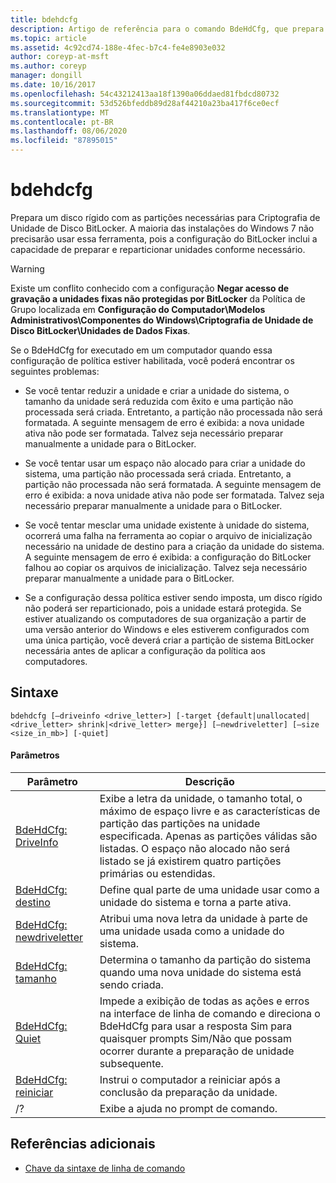 ```yaml
---
title: bdehdcfg
description: Artigo de referência para o comando BdeHdCfg, que prepara um disco rígido com as partições necessárias para Criptografia de Unidade de Disco BitLocker.
ms.topic: article
ms.assetid: 4c92cd74-188e-4fec-b7c4-fe4e8903e032
author: coreyp-at-msft
ms.author: coreyp
manager: dongill
ms.date: 10/16/2017
ms.openlocfilehash: 54c43212413aa18f1390a06ddaed81fbdcd80732
ms.sourcegitcommit: 53d526bfeddb89d28af44210a23ba417f6ce0ecf
ms.translationtype: MT
ms.contentlocale: pt-BR
ms.lasthandoff: 08/06/2020
ms.locfileid: "87895015"
---
```

# <a name="bdehdcfg"></a>bdehdcfg

Prepara um disco rígido com as partições necessárias para Criptografia de Unidade de Disco BitLocker. A maioria das instalações do Windows 7 não precisarão usar essa ferramenta, pois a configuração do BitLocker inclui a capacidade de preparar e reparticionar unidades conforme necessário.

> [!WARNING]
> Existe um conflito conhecido com a configuração **Negar acesso de gravação a unidades fixas não protegidas por BitLocker** da Política de Grupo localizada em **Configuração do Computador\Modelos Administrativos\Componentes do Windows\Criptografia de Unidade de Disco BitLocker\Unidades de Dados Fixas**.
>
>Se o BdeHdCfg for executado em um computador quando essa configuração de política estiver habilitada, você poderá encontrar os seguintes problemas:
>
>- Se você tentar reduzir a unidade e criar a unidade do sistema, o tamanho da unidade será reduzida com êxito e uma partição não processada será criada. Entretanto, a partição não processada não será formatada. A seguinte mensagem de erro é exibida: a nova unidade ativa não pode ser formatada. Talvez seja necessário preparar manualmente a unidade para o BitLocker.
>
>- Se você tentar usar um espaço não alocado para criar a unidade do sistema, uma partição não processada será criada. Entretanto, a partição não processada não será formatada. A seguinte mensagem de erro é exibida: a nova unidade ativa não pode ser formatada. Talvez seja necessário preparar manualmente a unidade para o BitLocker.
>
>- Se você tentar mesclar uma unidade existente à unidade do sistema, ocorrerá uma falha na ferramenta ao copiar o arquivo de inicialização necessário na unidade de destino para a criação da unidade do sistema. A seguinte mensagem de erro é exibida: a configuração do BitLocker falhou ao copiar os arquivos de inicialização. Talvez seja necessário preparar manualmente a unidade para o BitLocker.
>
>- Se a configuração dessa política estiver sendo imposta, um disco rígido não poderá ser reparticionado, pois a unidade estará protegida. Se estiver atualizando os computadores de sua organização a partir de uma versão anterior do Windows e eles estiverem configurados com uma única partição, você deverá criar a partição de sistema BitLocker necessária antes de aplicar a configuração da política aos computadores.

## <a name="syntax"></a>Sintaxe

```
bdehdcfg [–driveinfo <drive_letter>] [-target {default|unallocated|<drive_letter> shrink|<drive_letter> merge}] [–newdriveletter] [–size <size_in_mb>] [-quiet]
```

#### <a name="parameters"></a>Parâmetros

| Parâmetro | Descrição |
| --------- |----------- |
| [BdeHdCfg: DriveInfo](bdehdcfg-driveinfo.md) | Exibe a letra da unidade, o tamanho total, o máximo de espaço livre e as características de partição das partições na unidade especificada. Apenas as partições válidas são listadas. O espaço não alocado não será listado se já existirem quatro partições primárias ou estendidas. |
| [BdeHdCfg: destino](bdehdcfg-target.md) | Define qual parte de uma unidade usar como a unidade do sistema e torna a parte ativa. |
| [BdeHdCfg: newdriveletter](bdehdcfg-newdriveletter.md) | Atribui uma nova letra da unidade à parte de uma unidade usada como a unidade do sistema. |
| [BdeHdCfg: tamanho](bdehdcfg-size.md) | Determina o tamanho da partição do sistema quando uma nova unidade do sistema está sendo criada. |
| [BdeHdCfg: Quiet](bdehdcfg-quiet.md) | Impede a exibição de todas as ações e erros na interface de linha de comando e direciona o BdeHdCfg para usar a resposta Sim para quaisquer prompts Sim/Não que possam ocorrer durante a preparação de unidade subsequente. |
| [BdeHdCfg: reiniciar](bdehdcfg-restart.md) | Instrui o computador a reiniciar após a conclusão da preparação da unidade. |
| /? | Exibe a ajuda no prompt de comando. |

## <a name="additional-references"></a>Referências adicionais

- [Chave da sintaxe de linha de comando](command-line-syntax-key.md)
